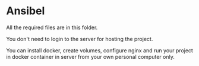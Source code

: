 # Ansibel

All the required files are in this folder.

You don't need to login to the server for hosting the project. 

You can install docker, create volumes, configure nginx and run your project in docker container in server from your own personal computer only.